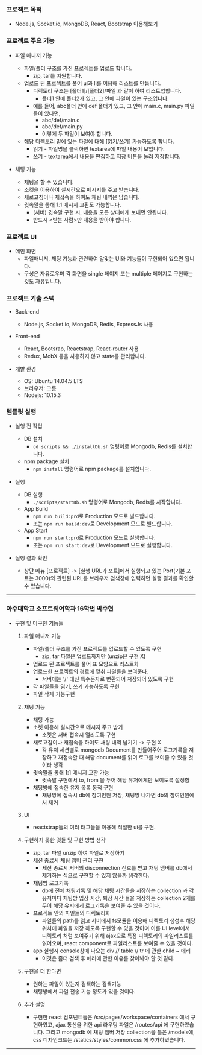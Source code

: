 ### 프로젝트 목적
- Node.js, Socket.io, MongoDB, React, Bootstrap 이용해보기

### 프로젝트 주요 기능
- 파일 매니저 기능
  - 파일/폴더 구조를 가진 프로젝트를 업로드 합니다.
    - zip, tar를 지원합니다.
  - 업로드 된 프로젝트를 풀어 ul과 li를 이용해 리스트를 만듭니다.
    - 디렉토리 구조는 [폴더1]/[폴더2]/파일 과 같이 하여 리스트업합니다.
      - 폴더1 안에 폴더2가 있고, 그 안에 파일이 있는 구조입니다.
    - 예를 들어, abc폴더 안에 def 폴더가 있고, 그 안에 main.c, main.py 파일들이 있다면,
      - abc/def/main.c
      - abc/def/main.py
      - 이렇게 두 파일이 보여야 합니다.
  - 해당 디렉토리 밑에 있는 파일에 대해 [읽기/쓰기] 가능하도록 합니다.
    - 읽기 - 파일명을 클릭하면 textarea에 파일 내용이 보입니다.
    - 쓰기 -  textarea에서 내용을 편집하고 저장 버튼을 눌러 저장합니다.
	
- 채팅 기능
  - 채팅을 할 수 있습니다.
  - 소켓을 이용하여 실시간으로 메시지를 주고 받습니다.
  - 새로고침이나 재접속을 하여도 채팅 내역은 남습니다.
  - 귓속말을 통해 1:1 메시지 교환도 가능합니다.
    - (서버) 귓속말 구현 시, 내용을 모든 상대에게 보내면 안됩니다. 
    - 반드시 <받는 사람>만 내용을 받아야 합니다.
	
### 프로젝트 UI
- 메인 화면
  - 파일매니저, 채팅 기능과 관련하여 알맞는 UI와 기능들이 구현되어 있으면 됩니다.
  - 구성은 자유로우며 각 화면을 single 페이지 또는 multiple 페이지로 구현하는 것도 자유입니다.

### 프로젝트 기술 스택
- Back-end
  - Node.js, Socket.io, MongoDB, Redis, ExpressJs 사용
  
- Front-end
  - React, Bootsrap, Reactstrap, React-router 사용
  - Redux, MobX 등을 사용하지 않고 state를 관리합니다.
  
- 개발 환경
  - OS: Ubuntu 14.04.5 LTS
  - 브라우저: 크롬
  - Nodejs: 10.15.3
  
### 템플릿 실행
- 실행 전 작업
  - DB 설치
    - `cd scripts && ./installDb.sh` 명령어로 Mongodb, Redis를 설치합니다.
  - npm package 설치
    - `npm install` 명령어로 npm package를 설치합니다.
	
- 실행
  - DB 실행
    - `./scripts/startDb.sh` 명령어로 Mongodb, Redis를 시작합니다.
  - App Build
    - `npm run build:prd`로 Production 모드로 빌드합니다.
    - 또는 `npm run build:dev`로 Development 모드로 빌드합니다.
  - App Start
    - `npm run start:prd`로 Production 모드로 실행합니다.
    - 또는 `npm run start:dev`로 Development 모드로 실행합니다.

- 실행 결과 확인
  - 상단 메뉴 [프로젝트] -> [실행 URL과 포트]에서 실행되고 있는 Port(기본 포트는 3000)와 관련된 URL를 브라우저 검색창에 입력하면 실행 결과를 확인할 수 있습니다.
  


---
### 아주대학교 소프트웨어학과 16학번 박주현 

- 구현 및 미구현 기능들
	1. 파일 매니저 기능
		- 파일/폴더 구조를 가진 프로젝트를 업로드할 수 있도록 구현
			- zip, tar 파일은 업로드까지만 (unzip은 구현 X)
		- 업로드 된 프로젝트를 풀어 표 모양으로 리스트화
		- 업로드한 프로젝트의 경로에 맞춰 파일들을 보여준다.
			- 서버에는 '/' 대신 특수문자로 변환되어 저장되어 있도록 구현
		- 각 파일들을 읽기, 쓰기 가능하도록 구현
		+ 파일 삭제 기능구현

	2. 채팅 기능
		- 채팅 가능
		- 소켓 이용해 실시간으로 메시지 주고 받기 
			- 소켓은 서버 접속시 열리도록 구현
		- 새로고침이나 재접속을 하여도 채팅 내역 남기기 -> 구현 X
			- 각 유저 세션별로 mongodb Document를 만들어주어 로그기록을	저장하고 재접속할 때 해당
			document를 읽어 로그를 보여줄 수 있을 것이라 생각
		- 귓속말을 통해 1:1 메시지 교환 가능
			- 귓속말 구현에서 to, from 을 두어 해당 유저에게만 보이도록 설정함
		- 채팅방에 접속한 유저 목록 동적 구현
			- 채팅방에 접속시 db에 참여인원 저장, 채팅방 나가면 db의 참여인원에서 제거
	
	3. UI
		- reactstrap들의 여러 태그들을 이용해 적절한 ui를 구현.
	
	4. 구현하지 못한 것들 및 구현 방법 생각
		- zip, tar 파일 unzip 하여 파일로 저장하기
		- 세션 종료시 채팅 맴버 관리 구현
			- 세션 종료시 서버의 disconnection 신호를 받고 채팅 맴버를 db에서 제거하는 식으로 구현할 수 있지 않을까 생각한다.
		- 채팅방 로그기록
			- db에 전체 채팅기록 및 해당 채팅 시간들을 저장하는 collection 과 각 유저마다 채팅방 
			입장 시간, 퇴장 시간 들을 저장하는 collection 2개를 두어 해당 유저에게 로그기록을 보여줄
			수 있을 것이다.
		- 프로젝트 안의 파일들의 디렉토리화
			- 파일들의 path를 읽고 서버에서 fs모듈을 이용해 디렉토리 생성후 해당 위치에 파일을 저장
			하도록 구현할 수 있을 것이며 이를 UI level에서 디렉토리 처럼 보여주기 위해 ajax으로 특정
			디렉토리의 파일리스트를 읽어오며, react component로 파일리스트를 보여줄 수 있을 것이다.
		- app 실행시 console창에 나오는 div // table // tr 에 관한 child ~ 에러
			- 이것은 좀더 검색 후 에러에 관한 이유를 찾아봐야 할 것 같다.
			
	4. 구현을 더 한다면
		- 원하는 파일이 있는지 검색하는 검색기능
		- 채팅방에서 파일 전송 기능
		정도가 있을 것이다.
		
	5. 추가 설명
		- 구현한 react 컴포넌트들은 /src/pages/workspace/containers 에서 구현하였고, ajax 통신을 위한 api 라우팅 파일은 /routes/api 에 구현하였습니다. 그리고 mongodb 에 채팅 맴버 저장 collection을 틀은 /models에, css 디자인코드는 /statics/styles/common.css 에 추가하였습니다.
---

